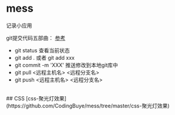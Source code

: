 # mess
记录小应用

git提交代码五部曲：
[参考](https://jingyan.baidu.com/article/359911f5a4fe4b57fe03060d.html)

- git status 查看当前状态
- git add . 或者 git add xxx
- git commit -m 'XXX' 推送修改到本地git库中
- git pull <远程主机名> <远程分支名>
- git push <远程主机名> <远程分支名>

<br/>
## CSS
[css-聚光灯效果](https://github.com/CodingBuye/mess/tree/master/css-聚光灯效果)